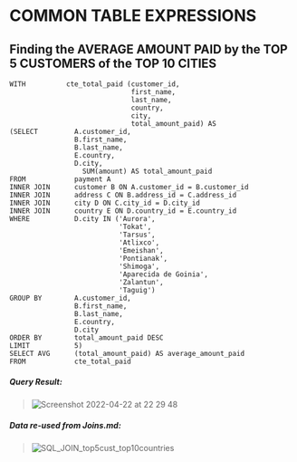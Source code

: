 # COMMON TABLE EXPRESSIONS

## Finding the AVERAGE AMOUNT PAID by the TOP 5 CUSTOMERS of the TOP 10 CITIES

```
WITH          cte_total_paid (customer_id, 
                              first_name, 
                              last_name, 
                              country, 
                              city, 
                              total_amount_paid) AS                             
(SELECT         A.customer_id, 
                B.first_name, 
                B.last_name, 
                E.country, 
                D.city,
	              SUM(amount) AS total_amount_paid
FROM            payment A
INNER JOIN      customer B ON A.customer_id = B.customer_id
INNER JOIN      address C ON B.address_id = C.address_id
INNER JOIN      city D ON C.city_id = D.city_id
INNER JOIN      country E ON D.country_id = E.country_id 
WHERE           D.city IN ('Aurora', 
                           'Tokat',
                           'Tarsus',
                           'Atlixco', 
                           'Emeishan',
                           'Pontianak',
                           'Shimoga',
                           'Aparecida de Goinia',
                           'Zalantun',
                           'Taguig')
GROUP BY        A.customer_id, 
                B.first_name, 
                B.last_name, 
                E.country, 
                D.city
ORDER BY        total_amount_paid DESC
LIMIT           5) 
SELECT AVG      (total_amount_paid) AS average_amount_paid
FROM            cte_total_paid
```

##### _Query Result_:
> ![Screenshot 2022-04-22 at 22 29 48](https://user-images.githubusercontent.com/104154067/164798414-d5fbf821-5481-481e-92cb-ef648eeac1bd.png)

##### _Data re-used from Joins.md_:
> ![SQL_JOIN_top5cust_top10countries](https://user-images.githubusercontent.com/104154067/164798520-5a08c95f-285d-46d1-ab43-11c6cf190c62.png)



